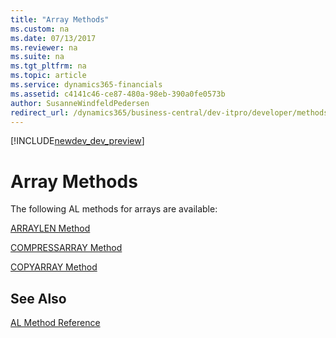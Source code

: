 ```yaml
---
title: "Array Methods"
ms.custom: na
ms.date: 07/13/2017
ms.reviewer: na
ms.suite: na
ms.tgt_pltfrm: na
ms.topic: article
ms.service: dynamics365-financials
ms.assetid: c4141c46-ce87-480a-98eb-390a0fe0573b
author: SusanneWindfeldPedersen
redirect_url: /dynamics365/business-central/dev-itpro/developer/methods/devenv-al-method-reference
---
```


[!INCLUDE[newdev_dev_preview](../includes/newdev_dev_preview.md)]

# Array Methods
The following AL methods for arrays are available:  

[ARRAYLEN Method](devenv-ARRAYLEN-Method.md)  

[COMPRESSARRAY Method](devenv-COMPRESSARRAY-Method.md)  

[COPYARRAY Method](devenv-COPYARRAY-Method.md)

## See Also  
 [AL Method Reference](devenv-al-method-reference.md)  
